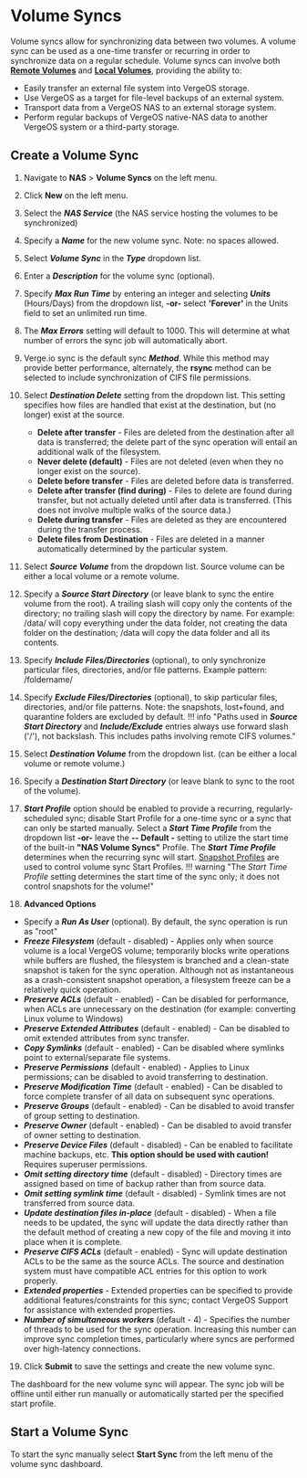 # Volume Syncs

Volume syncs allow for synchronizing data between two volumes. A volume sync can be used as a one-time transfer or recurring in order to synchronize data on a regular schedule. Volume syncs can involve both [**Remote Volumes**](/product-guide/nas/nas-remote-volumes) and [**Local Volumes**](/product-guide/nas/nas-local-volumes), providing the ability to:

- Easily transfer an external file system into VergeOS storage.
- Use VergeOS as a target for file-level backups of an external system.
- Transport data from a VergeOS NAS to an external storage system.
- Perform regular backups of VergeOS native-NAS data to another VergeOS system or a third-party storage.

## Create a Volume Sync

1. Navigate to **NAS** > **Volume Syncs** on the left menu.
2. Click **New** on the left menu.
3. Select the ***NAS Service*** (the NAS service hosting the volumes to be synchronized)
4. Specify a ***Name*** for the new volume sync. Note: no spaces allowed.
5. Select ***Volume Sync*** in the ***Type*** dropdown list.
6. Enter a ***Description*** for the volume sync (optional).
7. Specify ***Max Run Time*** by entering an integer and selecting ***Units*** (Hours/Days) from the dropdown list, **-or-** select **'Forever'** in the Units field to set an unlimited run time.
8. The ***Max Errors*** setting will default to 1000. This will determine at what number of errors the sync job will automatically abort.
9. Verge.io sync is the default sync ***Method***. While this method may provide better performance, alternately, the **rsync** method can be selected to include synchronization of CIFS file permissions.
10. Select ***Destination Delete*** setting from the dropdown list. This setting specifies how files are handled that exist at the destination, but (no longer) exist at the source.

    - **Delete after transfer** - Files are deleted from the destination after all data is transferred; the delete part of the sync operation will entail an additional walk of the filesystem.
    - **Never delete (default)** - Files are not deleted (even when they no longer exist on the source).
    - **Delete before transfer** - Files are deleted before data is transferred.
    - **Delete after transfer (find during)** - Files to delete are found during transfer, but not actually deleted until after data is transferred. (This does not involve multiple walks of the source data.)
    - **Delete during transfer** - Files are deleted as they are encountered during the transfer process.
    - **Delete files from Destination** - Files are deleted in a manner automatically determined by the particular system.

11. Select ***Source Volume*** from the dropdown list. Source volume can be either a local volume or a remote volume.
12. Specify a ***Source Start Directory*** (or leave blank to sync the entire volume from the root). A trailing slash will copy only the contents of the directory; no trailing slash will copy the directory by name. For example: /data/ will copy everything under the data folder, not creating the data folder on the destination; /data will copy the data folder and all its contents.
13. Specify ***Include Files/Directories*** (optional), to only synchronize particular files, directories, and/or file patterns. Example pattern: /foldername/
14. Specify ***Exclude Files/Directories*** (optional), to skip particular files, directories, and/or file patterns. Note: the snapshots, lost+found, and quarantine folders are excluded by default.
!!! info "Paths used in ***Source Start Directory*** and ***Include/Exclude*** entries always use forward slash ('/'), not backslash. This includes paths involving remote CIFS volumes."

15. Select ***Destination Volume*** from the dropdown list. (can be either a local volume or remote volume.)
16. Specify a ***Destination Start Directory*** (or leave blank to sync to the root of the volume).
17. ***Start Profile*** option should be enabled to provide a recurring, regularly-scheduled sync; disable Start Profile for a one-time sync or a sync that can only be started manually. Select a ***Start Time Profile*** from the dropdown list **-or-** leave the **-- Default -** setting to utilize the start time of the built-in **"NAS Volume Syncs"** Profile. The ***Start Time Profile*** determines when the recurring sync will start. [Snapshot Profiles](/product-guide/backup-dr/snapshot-profiles) are used to control volume sync Start Profiles.
!!! warning "The *Start Time Profile* setting determines the start time of the sync only; it does not control snapshots for the volume!"

18. **Advanced Options**

- Specify a ***Run As User*** (optional). By default, the sync operation is run as "root"
- ***Freeze Filesystem*** (default - disabled) - Applies only when source volume is a local VergeOS volume; temporarily blocks write operations while buffers are flushed, the filesystem is branched and a clean-state snapshot is taken for the sync operation. Although not as instantaneous as a crash-consistent snapshot operation, a filesystem freeze can be a relatively quick operation.
- ***Preserve ACLs*** (default - enabled) - Can be disabled for performance, when ACLs are unnecessary on the destination (for example: converting Linux volume to Windows)
- ***Preserve Extended Attributes*** (default - enabled) - Can be disabled to omit extended attributes from sync transfer.
- ***Copy Symlinks*** (default - enabled) - Can be disabled where symlinks point to external/separate file systems.
- ***Preserve Permissions*** (default - enabled) - Applies to Linux permissions; can be disabled to avoid transferring to destination.
- ***Preserve Modification Time*** (default - enabled) - Can be disabled to force complete transfer of all data on subsequent sync operations.
- ***Preserve Groups*** (default - enabled) - Can be disabled to avoid transfer of group setting to destination.
- ***Preserve Owner*** (default - enabled) - Can be disabled to avoid transfer of owner setting to destination.
- ***Preserve Device Files*** (default - disabled) - Can be enabled to facilitate machine backups, etc. **This option should be used with caution!** Requires superuser permissions.
- ***Omit setting directory time*** (default - disabled) - Directory times are assigned based on time of backup rather than from source data.
- ***Omit setting symlink time*** (default - disabled) - Symlink times are not transferred from source data.
- ***Update destination files in-place*** (default - disabled) - When a file needs to be updated, the sync will update the data directly rather than the default method of creating a new copy of the file and moving it into place when it is complete.
- ***Preserve CIFS ACLs*** (default - enabled) - Sync will update destination ACLs to be the same as the source ACLs. The source and destination system must have compatible ACL entries for this option to work properly.
- ***Extended properties*** - Extended properties can be specified to provide additional features/constraints for this sync; contact VergeOS Support for assistance with extended properties.
- ***Number of simultaneous workers*** (default - 4) - Specifies the number of threads to be used for the sync operation. Increasing this number can improve sync completion times, particularly where syncs are performed over high-latency connections.

19. Click **Submit** to save the settings and create the new volume sync.

The dashboard for the new volume sync will appear. The sync job will be offline until either run manually or automatically started per the specified start profile.

## Start a Volume Sync

To start the sync manually select **Start Sync** from the left menu of the volume sync dashboard.
